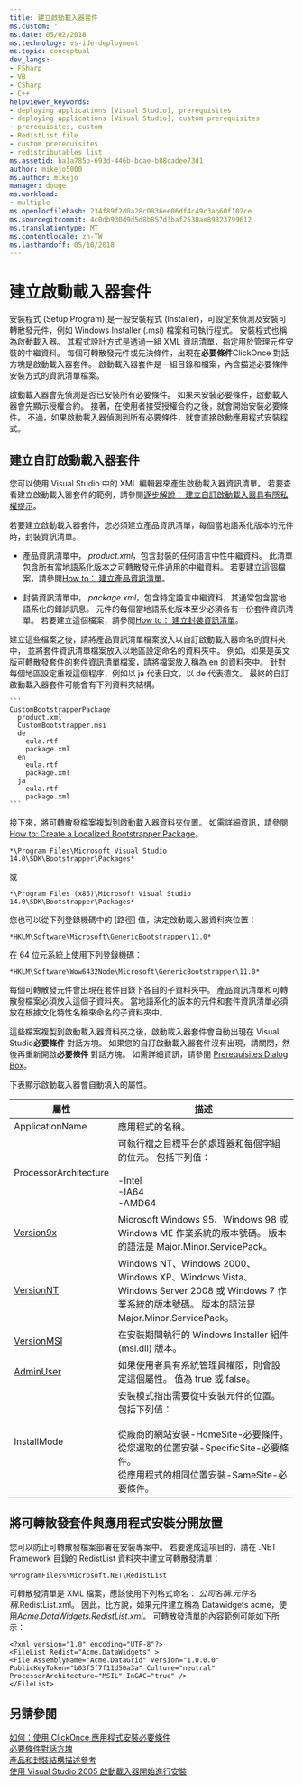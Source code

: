 ```yaml
---
title: 建立啟動載入器套件
ms.custom: ''
ms.date: 05/02/2018
ms.technology: vs-ide-deployment
ms.topic: conceptual
dev_langs:
- FSharp
- VB
- CSharp
- C++
helpviewer_keywords:
- deploying applications [Visual Studio], prerequisites
- deploying applications [Visual Studio], custom prerequisites
- prerequisites, custom
- RedistList file
- custom prerequisites
- redistributables list
ms.assetid: ba1a785b-693d-446b-bcae-b88cadee73d1
author: mikejo5000
ms.author: mikejo
manager: douge
ms.workload:
- multiple
ms.openlocfilehash: 234f89f2d0a28c0836ee06df4c49c3ab60f102ce
ms.sourcegitcommit: 4c0db930d9d5d8b857d3baf2530ae89823799612
ms.translationtype: MT
ms.contentlocale: zh-TW
ms.lasthandoff: 05/10/2018
---
```

# <a name="create-bootstrapper-packages"></a>建立啟動載入器套件
安裝程式 (Setup Program) 是一般安裝程式 (Installer)，可設定來偵測及安裝可轉散發元件，例如 Windows Installer (.msi) 檔案和可執行程式。 安裝程式也稱為啟動載入器。 其程式設計方式是透過一組 XML 資訊清單，指定用於管理元件安裝的中繼資料。  每個可轉散發元件或先決條件，出現在**必要條件**ClickOnce 對話方塊是啟動載入器套件。 啟動載入器套件是一組目錄和檔案，內含描述必要條件安裝方式的資訊清單檔案。 
  
啟動載入器會先偵測是否已安裝所有必要條件。 如果未安裝必要條件，啟動載入器會先顯示授權合約。 接著，在使用者接受授權合約之後，就會開始安裝必要條件。 不過，如果啟動載入器偵測到所有必要條件，就會直接啟動應用程式安裝程式。  
  
## <a name="create-custom-bootstrapper-packages"></a>建立自訂啟動載入器套件  
您可以使用 Visual Studio 中的 XML 編輯器來產生啟動載入器資訊清單。 若要查看建立啟動載入器套件的範例，請參閱[逐步解說： 建立自訂啟動載入器具有隱私權提示](../deployment/walkthrough-creating-a-custom-bootstrapper-to-show-a-privacy-prompt.md)。  
  
若要建立啟動載入器套件，您必須建立產品資訊清單，每個當地語系化版本的元件時，封裝資訊清單。
  
* 產品資訊清單中， *product.xml*，包含封裝的任何語言中性中繼資料。 此清單包含所有當地語系化版本之可轉散發元件通用的中繼資料。  若要建立這個檔案，請參閱[How to： 建立產品資訊清單](../deployment/how-to-create-a-product-manifest.md)。
  
* 封裝資訊清單中， *package.xml*，包含特定語言中繼資料，其通常包含當地語系化的錯誤訊息。 元件的每個當地語系化版本至少必須各有一份套件資訊清單。 若要建立這個檔案，請參閱[How to： 建立封裝資訊清單](../deployment/how-to-create-a-package-manifest.md)。
  
建立這些檔案之後，請將產品資訊清單檔案放入以自訂啟動載入器命名的資料夾中， 並將套件資訊清單檔案放入以地區設定命名的資料夾中。 例如，如果是英文版可轉散發套件的套件資訊清單檔案，請將檔案放入稱為 en 的資料夾中。 針對每個地區設定重複這個程序，例如以 ja 代表日文，以 de 代表德文。 最終的自訂啟動載入器套件可能會有下列資料夾結構。  

    ```
    CustomBootstrapperPackage
      product.xml
      CustomBootstrapper.msi
      de
        eula.rtf
        package.xml
      en
        eula.rtf
        package.xml
      ja
        eula.rtf
        package.xml
    ```
  
接下來，將可轉散發檔案複製到啟動載入器資料夾位置。 如需詳細資訊，請參閱 [How to: Create a Localized Bootstrapper Package](../deployment/how-to-create-a-localized-bootstrapper-package.md)。
 
    *\Program Files\Microsoft Visual Studio 14.0\SDK\Bootstrapper\Packages*
    
或  
    
    *\Program Files (x86)\Microsoft Visual Studio 14.0\SDK\Bootstrapper\Packages*
  
您也可以從下列登錄機碼中的 [路徑]  值，決定啟動載入器資料夾位置：  
  
    *HKLM\Software\Microsoft\GenericBootstrapper\11.0*
  
在 64 位元系統上使用下列登錄機碼：  
  
    *HKLM\Software\Wow6432Node\Microsoft\GenericBootstrapper\11.0*
  
每個可轉散發元件會出現在套件目錄下各自的子資料夾中。 產品資訊清單和可轉散發檔案必須放入這個子資料夾。 當地語系化的版本的元件和套件資訊清單必須放在根據文化特性名稱來命名的子資料夾中。  
  
這些檔案複製到啟動載入器資料夾之後，啟動載入器套件會自動出現在 Visual Studio**必要條件** 對話方塊。 如果您的自訂啟動載入器套件沒有出現，請關閉，然後再重新開啟**必要條件** 對話方塊。 如需詳細資訊，請參閱 [Prerequisites Dialog Box](../ide/reference/prerequisites-dialog-box.md)。  
  
下表顯示啟動載入器會自動填入的屬性。  
  
|屬性|描述|  
|--------------|-----------------|  
|ApplicationName|應用程式的名稱。|  
|ProcessorArchitecture|可執行檔之目標平台的處理器和每個字組的位元。 包括下列值：<br /><br /> -Intel<br />-IA64<br />-AMD64|  
|[Version9x](https://msdn.microsoft.com/en-us/library/aa372490\(v=vs.140\).aspx)|Microsoft Windows 95、Windows 98 或 Windows ME 作業系統的版本號碼。 版本的語法是 Major.Minor.ServicePack。|  
|[VersionNT](https://msdn.microsoft.com/en-us/library/aa372495\(v=vs.140\).xaspx)|Windows NT、Windows 2000、Windows XP、Windows Vista、Windows Server 2008 或 Windows 7 作業系統的版本號碼。 版本的語法是 Major.Minor.ServicePack。|  
|[VersionMSI](https://msdn.microsoft.com/en-us/library/aa372493\(v=vs.140\).aspx)|在安裝期間執行的 Windows Installer 組件 (msi.dll) 版本。|  
|[AdminUser](https://msdn.microsoft.com/en-us/library/aa367545\(v=vs.140\).aspx)|如果使用者具有系統管理員權限，則會設定這個屬性。 值為 true 或 false。|  
|InstallMode|安裝模式指出需要從中安裝元件的位置。 包括下列值：<br /><br /> 從廠商的網站安裝-HomeSite-必要條件。<br />從您選取的位置安裝-SpecificSite-必要條件。<br />從應用程式的相同位置安裝-SameSite-必要條件。|  
  
## <a name="separating-redistributables-from-application-installations"></a>將可轉散發套件與應用程式安裝分開放置  
您可以防止可轉散發檔案部署在安裝專案中。 若要達成這項目的，請在 .NET Framework 目錄的 RedistList 資料夾中建立可轉散發清單：  
  
`%ProgramFiles%\Microsoft.NET\RedistList`  
  
可轉散發清單是 XML 檔案，應該使用下列格式命名： *公司名稱*.*元件名稱*.RedistList.xml。 因此，比方說，如果元件建立稱為 Datawidgets acme，使用*Acme.DataWidgets.RedistList.xml*。 可轉散發清單的內容範例可能如下所示：  
  
```  
<?xml version="1.0" encoding="UTF-8"?>  
<FileList Redist="Acme.DataWidgets" >  
<File AssemblyName="Acme.DataGrid" Version="1.0.0.0" PublicKeyToken="b03f5f7f11d50a3a" Culture="neutral" ProcessorArchitecture="MSIL" InGAC="true" />  
</FileList>  
```  
  
## <a name="see-also"></a>另請參閱  
 [如何：使用 ClickOnce 應用程式安裝必要條件](../deployment/how-to-install-prerequisites-with-a-clickonce-application.md)   
 [必要條件對話方塊](../ide/reference/prerequisites-dialog-box.md)   
 [產品和封裝結構描述參考](../deployment/product-and-package-schema-reference.md)   
 [使用 Visual Studio 2005 啟動載入器開始進行安裝](http://go.microsoft.com/fwlink/?LinkId=107537)